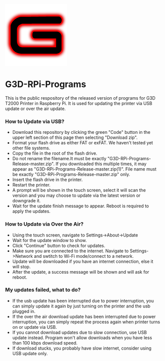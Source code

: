 ![G3D logo](documentation/images/g3d_logo.png)

# G3D-RPi-Programs
This is the public respository of the released version of programs 
for G3D T2000 Printer in Raspberry Pi. It is used for updating the
printer via USB update or over the air update.

### How to Update via USB?

* Download this repository by clicking the green "Code" button in the upper left
section of this page then selecting "Download zip".
* Format your flash drive as either FAT or exFAT. We haven't tested yet other file systems.
* Copy the file in the root of the flash drive. 
* Do not rename the filename.It must be exactly "G3D-RPi-Programs-Release-master.zip". If you downloaded this multiple times,
it may appear as "G3D-RPi-Programs-Release-master.zip(1)". File name must be exactly "G3D-RPi-Programs-Release-master.zip" only.
* Insert the flash drive in the printer.
* Restart the printer.
* A prompt will be shown in the touch screen, select it will scan the version and you may choose to update via the latest version or downgrade it.
* Wait for the update finish message to appear. Reboot is required to apply the updates.

### How to Update via Over the Air?

* Using the touch screen, navigate to Settings->About->Update
* Wait for the update window to show.
* Click "Continue" button to check for updates.
* Make sure you are connected to the internet. Navigate to Settings->Network and 
swtitch to Wi-Fi mode/connect to a network.
* Update will be downloaded if you have an internet connection, else it will stop.
* After the update, a success message will be shown and will ask for reboot.

### My updates failed, what to do?

* If the usb update has been interrupted due to power interruption, 
you can simply update it again by just turning on the printer and the usb plugged in.
* If the over the air download update has been interrupted due to power interruption,
you can simply repeat the process again when printer turns on or update via USB.
* If you cannot download updates due to slow connection, use USB update instead.
Program won't allow downloads when you have less than 100 kbps download speed.
* If download stucks, you probably have slow internet, consider using USB update only.

